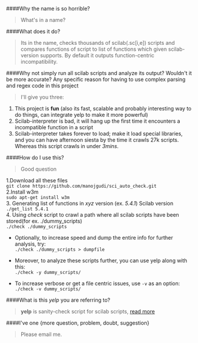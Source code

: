 ####Why the name is so horrible?
> What's in a name?

####What does it do?
> Its in the name, checks thousands of scilab(.sc[i,e]) scripts and compares functions of script to list of functions which given scilab-version supports. By default it outputs function-centric incompatibility.

####Why not simply run all scilab scripts and analyze its output? Wouldn't it be more accurate? Any specific reason for having to use complex parsing and regex code in this project
> I'll give you three: <br/>

1. This project is **fun** (also its fast, scalable and probably interesting way to do things, can integrate yelp to make it more powerful)<br/>
2. Scilab-interpreter is bad, it will hang up the first time it encounters a incompatible function in a script<br/>
3. Scilab-interpreter takes forever to load; make it load special libraries, and you can have afternoon siesta by the time it crawls 27k scripts.<br/> Whereas this script crawls in under *3mins*. 

####How do I use this?
> Good question

1.Download all these files<br/>
`git clone https://github.com/manojgudi/sci_auto_check.git` <br>
2.Install w3m<br>
`sudo apt-get install w3m`<br/>
3. Generating list of functions in *xyz* version (ex. *5.4.1*) Scilab version<br>
`./get_list 5.4.1`<br>
4. Using *check* script to crawl a path where all scilab scripts have been stored(for ex. ./dummy_scripts)<br>
`./check ./dummy_scripts` 

* Optionally, to increase speed and dump the entire info for further analysis, try:<br/>
`./check ./dummy_scripts > dumpfile`<br>

* Moreover, to analyze these scripts further, you can use yelp along with this:<br/>
`./check -y dummy_scripts/`

* To increase verbose or get a file centric issues, use `-v` as an option:<br/>
`./check -v dummy_scripts/`

####What is this *yelp* you are referring to?
> **yelp** is sanity-check script for scilab scripts, [read more](https://github.com/manojgudi/yelp) <br/>

####I've one {more question, problem, doubt, suggestion}
> Please email me.
